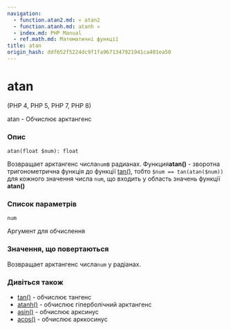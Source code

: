 ```yaml
---
navigation:
  - function.atan2.md: « atan2
  - function.atanh.md: atanh »
  - index.md: PHP Manual
  - ref.math.md: Математичні функції
title: atan
origin_hash: ddf652f5224dc9f1fa9671347921941ca401ea50
---
```

# atan

(PHP 4, PHP 5, PHP 7, PHP 8)

atan - Обчислює арктангенс

### Опис

```methodsynopsis
atan(float $num): float
```

Возвращает арктангенс числа`num`в радианах. Функция**atan()** - зворотна тригонометрична функція до функції [tan()](function.tan.md), тобто `$num == tan(atan($num))` для кожного значення числа `num`, що входить у область значень функції **atan()**

### Список параметрів

`num`

Аргумент для обчислення

### Значення, що повертаються

Возвращает арктангенс числа`num` у радіанах.

### Дивіться також

-   [tan()](function.tan.md) \- обчислює тангенс
-   [atanh()](function.atanh.md) \- обчислює гіперболічний арктангенс
-   [asin()](function.asin.md) \- обчислює арксинус
-   [acos()](function.acos.md) \- обчислює арккосинус
